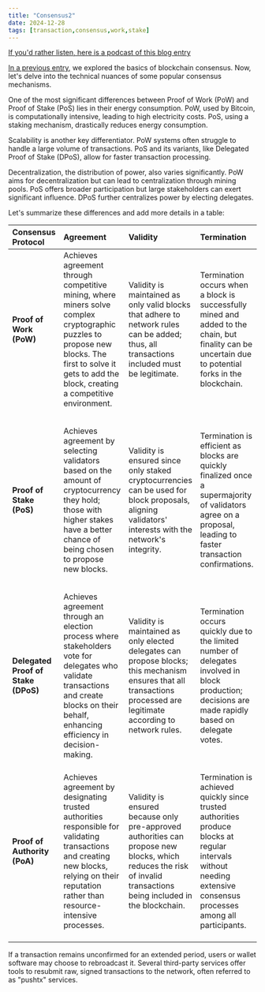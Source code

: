 ```yaml
---
title: "Consensus2"
date: 2024-12-28
tags: [transaction,consensus,work,stake]
---
```


<head>
<link rel="alternate" type="application/atom+xml" title="{{ site.title }}" href="/feed.xml">
</head>

[If you'd rather listen, here is a podcast of this blog entry](https://lewisbakkero.github.io/tibidabo/audios/Consensus2.mp3)

[In a previous entry](https://lewisbakkero.github.io/tibidabo/audios/Consensus.mp3), we explored the basics of blockchain consensus. Now, let's delve into the technical nuances of some popular consensus mechanisms.

One of the most significant differences between Proof of Work (PoW) and Proof of Stake (PoS) lies in their energy consumption. PoW, used by Bitcoin, is computationally intensive, leading to high electricity costs. PoS, using a staking mechanism, drastically reduces energy consumption.

Scalability is another key differentiator. PoW systems often struggle to handle a large volume of transactions. PoS and its variants, like Delegated Proof of Stake (DPoS), allow for faster transaction processing.

Decentralization, the distribution of power, also varies significantly. PoW aims for decentralization but can lead to centralization through mining pools. PoS offers broader participation but large stakeholders can exert significant influence. DPoS further centralizes power by electing delegates.

Let's summarize these differences and add more details in a table:

| Consensus Protocol          | Agreement                                                                                                                                                                                                            | Validity                                                                                                                                                         | Termination                                                                                                                                                           | Fault Tolerance                                                                                                                                                                                   | Scalability                                                                                                                                                                                          | Decentralization                                                                                                                                                                                              |
| :-------------------------- | :-------------------------------------------------------------------------------------------------------------------------------------------------------------------------------------------------------------------- | :--------------------------------------------------------------------------------------------------------------------------------------------------------------- | :--------------------------------------------------------------------------------------------------------------------------------------------------------------------- | :------------------------------------------------------------------------------------------------------------------------------------------------------------------------------------------------ | :------------------------------------------------------------------------------------------------------------------------------------------------------------------------------------------------------ | :-------------------------------------------------------------------------------------------------------------------------------------------------------------------------------------------------------- |
| **Proof of Work (PoW)**     | Achieves agreement through competitive mining, where miners solve complex cryptographic puzzles to propose new blocks. The first to solve it gets to add the block, creating a competitive environment.                     | Validity is maintained as only valid blocks that adhere to network rules can be added; thus, all transactions included must be legitimate.                     | Termination occurs when a block is successfully mined and added to the chain, but finality can be uncertain due to potential forks in the blockchain.                                          | Can tolerate up to 51% of nodes being compromised; however, it is vulnerable to attacks if a single entity gains majority control.                                                                       | Limited scalability due to high computational requirements and energy consumption; transaction throughput decreases with increased network load.                                                        | Promotes decentralization by allowing anyone with computing power to participate in mining, but can lead to centralization over time due to mining pools.                                                  |
| **Proof of Stake (PoS)**    | Achieves agreement by selecting validators based on the amount of cryptocurrency they hold; those with higher stakes have a better chance of being chosen to propose new blocks.                                         | Validity is ensured since only staked cryptocurrencies can be used for block proposals, aligning validators' interests with the network's integrity.         | Termination is efficient as blocks are quickly finalized once a supermajority of validators agree on a proposal, leading to faster transaction confirmations.                                   | Can tolerate failures similar to PoW but depends on the distribution of stakes; collusion among large stakeholders could disrupt consensus but generally remains resilient against random failures. | Scales well compared to PoW since it does not require intensive computations for block creation; transaction throughput increases with more validators without significant overhead.                     | Allows for greater decentralization than PoW since anyone can participate without needing expensive hardware; however, large stakeholders may exert disproportionate influence over consensus decisions. |
| **Delegated Proof of Stake (DPoS)** | Achieves agreement through an election process where stakeholders vote for delegates who validate transactions and create blocks on their behalf, enhancing efficiency in decision-making.                               | Validity is maintained as only elected delegates can propose blocks; this mechanism ensures that all transactions processed are legitimate according to network rules. | Termination occurs quickly due to the limited number of delegates involved in block production; decisions are made rapidly based on delegate votes.                                               | Can handle failures effectively depending on how many delegates are elected; if some delegates fail or act maliciously, others can continue validating transactions.                                      | Scales well because fewer nodes (delegates) are involved in block production, leading to faster transaction processing times compared to traditional PoW or PoS systems.                                  | Tends toward centralization because a small number of delegates hold significant power over consensus decisions; this can lead to governance challenges within the network structure.                       |
| **Proof of Authority (PoA)** | Achieves agreement by designating trusted authorities responsible for validating transactions and creating new blocks, relying on their reputation rather than resource-intensive processes.                               | Validity is ensured because only pre-approved authorities can propose new blocks, which reduces the risk of invalid transactions being included in the blockchain. | Termination is achieved quickly since trusted authorities produce blocks at regular intervals without needing extensive consensus processes among all participants.                                    | Limited fault tolerance since if too many authorities become unavailable or act maliciously, it could compromise system integrity; however, it generally functions well under normal conditions.        | Scales very well due to its lightweight nature; fewer nodes involved in validation means faster transaction processing and lower resource consumption compared to other methods.                              | Has low decentralization because it relies on a fixed set of trusted authorities; this may simplify governance but raises concerns about central control and trustworthiness.                               |

If a transaction remains unconfirmed for an extended period, users or wallet software may choose to rebroadcast it. Several third-party services offer tools to resubmit raw, signed transactions to the network, often referred to as "pushtx" services.